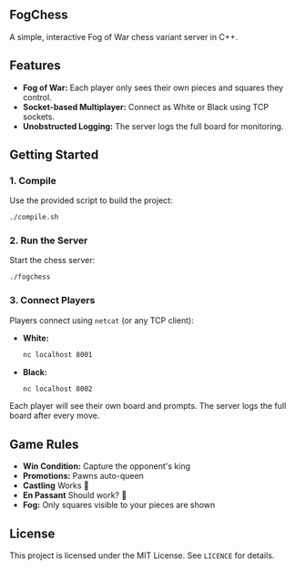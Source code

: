 ## FogChess

A simple, interactive Fog of War chess variant server in C++.

## Features
- **Fog of War:** Each player only sees their own pieces and squares they control.
- **Socket-based Multiplayer:** Connect as White or Black using TCP sockets.
- **Unobstructed Logging:** The server logs the full board for monitoring.

## Getting Started

### 1. Compile
Use the provided script to build the project:

```bash
./compile.sh
```

### 2. Run the Server
Start the chess server:

```bash
./fogchess
```

### 3. Connect Players
Players connect using `netcat` (or any TCP client):

- **White:**
	```bash
	nc localhost 8001
	```
- **Black:**
	```bash
	nc localhost 8002
	```

Each player will see their own board and prompts. The server logs the full board after every move.

## Game Rules
- **Win Condition:** Capture the opponent's king
- **Promotions:** Pawns auto-queen
- **Castling** Works :muscle:
- **En Passant** Should work? :pray:
- **Fog:** Only squares visible to your pieces are shown

## License
This project is licensed under the MIT License. See `LICENCE` for details.
